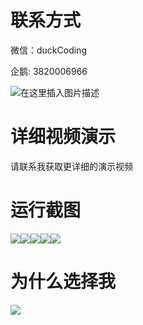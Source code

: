 # 联系方式

微信：duckCoding

企鹅: 3820006966

![在这里插入图片描述](http://upload.cxycsx.vip/91ab4bcb4f2c4c6db86365bb6d6e9c62.jpeg)

# 详细视频演示

请联系我获取更详细的演示视频

# 运行截图

![](http://www.bysj52.com/uploadfile/ueditor/image/202306/%E6%AF%95%E8%AE%BEweixin048%E5%BE%AE%E4%BF%A1%E5%B0%8F%E7%A8%8B%E5%BA%8F%E7%94%B5%E5%BD%B1%E8%AE%A2%E7%A5%A8%E7%B3%BB%E7%BB%9F%E6%AF%95%E4%B8%9A%E8%AE%BE%E8%AE%A1/5.png)![](http://www.bysj52.com/uploadfile/ueditor/image/202306/%E6%AF%95%E8%AE%BEweixin048%E5%BE%AE%E4%BF%A1%E5%B0%8F%E7%A8%8B%E5%BA%8F%E7%94%B5%E5%BD%B1%E8%AE%A2%E7%A5%A8%E7%B3%BB%E7%BB%9F%E6%AF%95%E4%B8%9A%E8%AE%BE%E8%AE%A1/2.png)![](http://www.bysj52.com/uploadfile/ueditor/image/202306/%E6%AF%95%E8%AE%BEweixin048%E5%BE%AE%E4%BF%A1%E5%B0%8F%E7%A8%8B%E5%BA%8F%E7%94%B5%E5%BD%B1%E8%AE%A2%E7%A5%A8%E7%B3%BB%E7%BB%9F%E6%AF%95%E4%B8%9A%E8%AE%BE%E8%AE%A1/1.png)![](http://www.bysj52.com/uploadfile/ueditor/image/202306/%E6%AF%95%E8%AE%BEweixin048%E5%BE%AE%E4%BF%A1%E5%B0%8F%E7%A8%8B%E5%BA%8F%E7%94%B5%E5%BD%B1%E8%AE%A2%E7%A5%A8%E7%B3%BB%E7%BB%9F%E6%AF%95%E4%B8%9A%E8%AE%BE%E8%AE%A1/4.png)![](http://www.bysj52.com/uploadfile/ueditor/image/202306/%E6%AF%95%E8%AE%BEweixin048%E5%BE%AE%E4%BF%A1%E5%B0%8F%E7%A8%8B%E5%BA%8F%E7%94%B5%E5%BD%B1%E8%AE%A2%E7%A5%A8%E7%B3%BB%E7%BB%9F%E6%AF%95%E4%B8%9A%E8%AE%BE%E8%AE%A1/3.png)

# 为什么选择我

![](http://upload.cxycsx.vip/%E7%A8%8B%E5%BA%8F%E8%AE%BE%E8%AE%A1.png)

